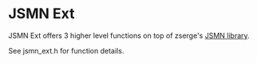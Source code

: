  JSMN Ext
 ===========
 JSMN Ext offers 3 higher level functions on top of zserge's [JSMN library](https://github.com/zserge/jsmn).  
 
 See jsmn_ext.h for function details.